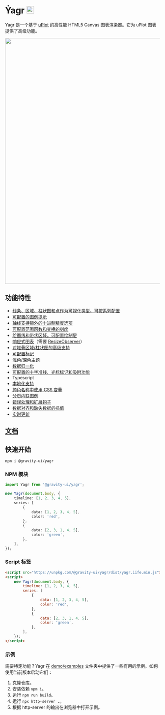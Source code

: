 # Ẏagr <img src="https://raw.githubusercontent.com/gravity-ui/yagr/main/docs/assets/yagr.svg" width="24px" height="24px" />

Yagr 是一个基于 [uPlot](https://github.com/leeoniya/uPlot) 的高性能 HTML5 Canvas 图表渲染器。它为 uPlot 图表提供了高级功能。

<img src="https://raw.githubusercontent.com/gravity-ui/yagr/main/docs/assets/demo.png" width="800" />

## 功能特性

-   [线条、区域、柱状图和点作为可视化类型。可按系列配置](https://yagr.tech/en/api/visualization)
-   [可配置的图例提示](https://yagr.tech/en/plugins/tooltip)
-   [轴线支持额外的十进制精度选项](https://yagr.tech/en/api/axes)
-   [可配置范围函数和变换的刻度](https://yagr.tech/en/api/scales)
-   [绘图线和带状区域。可配置绘制层](https://yagr.tech/en/plugins/plot-lines)
-   [响应式图表](https://yagr.tech/en/api/settings#adaptivity)（需要 [ResizeObserver](https://developer.mozilla.org/en-US/docs/Web/API/ResizeObserver)）
-   [对堆叠区域/柱状图的高级支持](https://yagr.tech/en/api/scales#stacking)
-   [可配置标记](./docs/api/markers.md)
-   [浅色/深色主题](https://yagr.tech/en/api/settings#theme)
-   [数据归一化](https://yagr.tech/en/api/scales#normalization)
-   [可配置的十字准线、光标标记和吸附功能](https://yagr.tech/en/api/cursor)
-   Typescript
-   [本地化支持](https://yagr.tech/en/api/settings#localization)
-   [颜色名称中使用 CSS 变量](https://yagr.tech/en/api/css)
-   [分页内联图例](https://yagr.tech/en/plugins/legend)
-   [错误处理和扩展钩子](https://yagr.tech/en/api/lifecycle)
-   [数据对齐和缺失数据的插值](https://yagr.tech/en/api/data-processing)
-   [实时更新](https://yagr.tech/en/api/dynamic-updates)

## [文档](https://yagr.tech)

## 快速开始

```
npm i @gravity-ui/yagr
```

### NPM 模块

```typescript
import Yagr from '@gravity-ui/yagr';

new Yagr(document.body, {
    timeline: [1, 2, 3, 4, 5],
    series: [
        {
            data: [1, 2, 3, 4, 5],
            color: 'red',
        },
        {
            data: [2, 3, 1, 4, 5],
            color: 'green',
        },
    ],
});
```

### Script 标签

```html
<script src="https://unpkg.com/@gravity-ui/yagr/dist/yagr.iife.min.js"></script>
<script>
    new Yagr(document.body, {
        timeline: [1, 2, 3, 4, 5],
        series: [
            {
                data: [1, 2, 3, 4, 5],
                color: 'red',
            },
            {
                data: [2, 3, 1, 4, 5],
                color: 'green',
            },
        ],
    });
</script>
```

### 示例

需要特定功能？Yagr 在 [demo/examples](./demo/examples/) 文件夹中提供了一些有用的示例。如何使用当前版本启动它们：

1. 克隆仓库。
2. 安装依赖 `npm i`。
3. 运行 `npm run build`。
4. 运行 `npx http-server .`。
5. 根据 http-server 的输出在浏览器中打开示例。